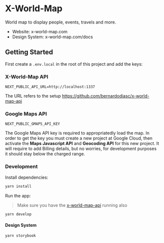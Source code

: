 # X-World-Map

World map to display people, events, travels and more.

- Website: x-world-map.com
- Design System: x-world-map.com/docs

## Getting Started

First create a `.env.local` in the root of this project and add the keys:

### X-World-Map API

```
NEXT_PUBLIC_API_URL=http://localhost:1337
```

The URL refers to the setup https://github.com/bernardodiasc/x-world-map-api

### Google Maps API

```
NEXT_PUBLIC_GMAPS_API_KEY
```

The Google Maps API key is required to appropriatedly load the map. In order to get the key you must create a new project at Google Cloud, then activate the **Maps Javascript API** and **Geocoding API** for this new project. It will require to add Billing details, but no worries, for development purposes it should stay below the charged range.

### Development

Install dependencies:

```bash
yarn install
```

Run the app:

> Make sure you have the [x-world-map-api](https://github.com/bernardodiasc/x-world-map-api) running also

```bash
yarn develop
```

#### Design System

```bash
yarn storybook
```
